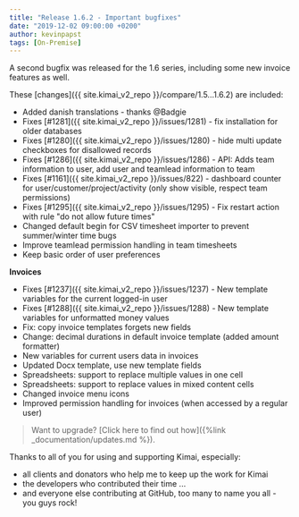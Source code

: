 ```yaml
---
title: "Release 1.6.2 - Important bugfixes"
date: "2019-12-02 09:00:00 +0200"
author: kevinpapst
tags: [On-Premise]
---
```


A second bugfix was released for the 1.6 series, including some new invoice features as well.

These [changes]({{ site.kimai_v2_repo }}/compare/1.5...1.6.2) are included:

- Added danish translations - thanks @Badgie
- Fixes [\#1281]({{ site.kimai_v2_repo }}/issues/1281) - fix installation for older databases
- Fixes [\#1280]({{ site.kimai_v2_repo }}/issues/1280) - hide multi update checkboxes for disallowed records
- Fixes [\#1286]({{ site.kimai_v2_repo }}/issues/1286) - API: Adds team information to user, add user and teamlead information to team 
- Fixes [\#1161]({{ site.kimai_v2_repo }}/issues/822) - dashboard counter for user/customer/project/activity (only show visible, respect team permissions) 
- Fixes [\#1295]({{ site.kimai_v2_repo }}/issues/1295) - Fix restart action with rule "do not allow future times" 
- Changed default begin for CSV timesheet importer to prevent summer/winter time bugs
- Improve teamlead permission handling in team timesheets
- Keep basic order of user preferences

**Invoices**
- Fixes [\#1237]({{ site.kimai_v2_repo }}/issues/1237) - New template variables for the current logged-in user
- Fixes [\#1288]({{ site.kimai_v2_repo }}/issues/1288) - New template variables for unformatted money values
- Fix: copy invoice templates forgets new fields
- Change: decimal durations in default invoice template (added amount formatter)
- New variables for current users data in invoices
- Updated Docx template, use new template fields
- Spreadsheets: support to replace multiple values in one cell
- Spreadsheets: support to replace values in mixed content cells
- Changed invoice menu icons
- Improved permission handling for invoices (when accessed by a regular user)

> Want to upgrade? [Click here to find out how]({%link _documentation/updates.md %}).

Thanks to all of you for using and supporting Kimai, especially:
- all clients and donators who help me to keep up the work for Kimai
- the developers who contributed their time ...
- and everyone else contributing at GitHub, too many to name you all - you guys rock!

